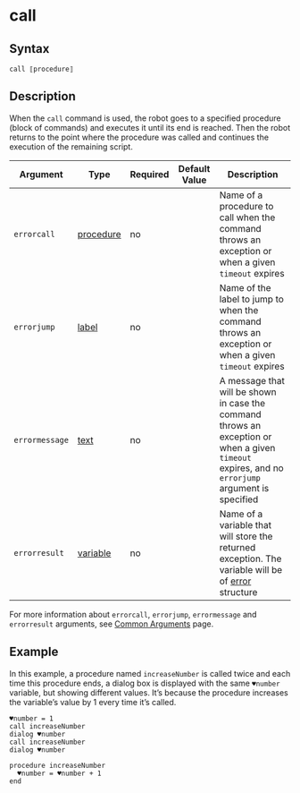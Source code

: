 # call

## Syntax

```G1ANT
call ⟦procedure⟧
```

## Description

When the `call` command is used, the robot goes to a specified procedure (block of commands) and executes it until its end is reached. Then the robot returns to the point where the procedure was called and continues the execution of the remaining script.

| Argument       | Type                                                         | Required | Default Value                                               | Description                                                  |
| -------------- | ------------------------------------------------------------ | -------- | ----------------------------------------------------------- | ------------------------------------------------------------ |
| `errorcall`    | [procedure](../../G1ANT.Language/Structures/ProcedureStructure.md) | no       |                                                             | Name of a procedure to call when the command throws an exception or when a given `timeout` expires |
| `errorjump`    | [label](../../G1ANT.Language/Structures/LabelStructure.md) | no       |                                                             | Name of the label to jump to when the command throws an exception or when a given `timeout` expires |
| `errormessage` | [text](../../G1ANT.Language/Structures/TextStructure.md) | no       |                                                             | A message that will be shown in case the command throws an exception or when a given `timeout` expires, and no `errorjump` argument is specified |
| `errorresult`  | [variable](../../G1ANT.Language/Structures/VariableStructure.md) | no       |                                                             | Name of a variable that will store the returned exception. The variable will be of [error](../../G1ANT.Language/Structures/ErrorStructure.md) structure  |

For more information about `errorcall`, `errorjump`, `errormessage` and `errorresult` arguments, see [Common Arguments](../../../appendices/common-arguments.md) page.

## Example

In this example, a procedure named `increaseNumber` is called twice and each time this procedure ends, a dialog box is displayed with the same `♥number` variable, but showing different values. It’s because the procedure increases the variable’s value by 1 every time it’s called.

```G1ANT
♥number = 1
call increaseNumber
dialog ♥number
call increaseNumber
dialog ♥number

procedure increaseNumber
  ♥number = ♥number + 1
end
```

